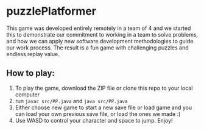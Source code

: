 # puzzlePlatformer

This game was developed entirely remotely in a team of 4 and we started this to demonstrate our commitment to working in a team to solve problems, and how we can apply new software development methodologies to guide our work process. The result is a fun game with challenging puzzles and endless replay value.

## How to play:
1. To play the game, download the ZIP file or clone this repo to your local computer
2. run  `javac src/PP.java` and `java src/PP.java`
3. Either choose new game to start a new save file or load game and you can load your own previous save file, or load the ones we made :) 
3. Use WASD to control your character and space to jump. Enjoy!